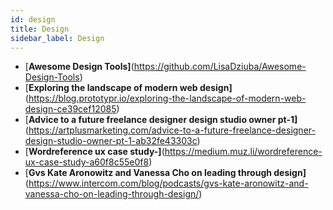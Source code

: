 ```yaml
---
id: design
title: Design
sidebar_label: Design
---
```


- [**Awesome Design Tools]**(https://github.com/LisaDziuba/Awesome-Design-Tools)
- [**Exploring the landscape of modern web design]**(https://blog.prototypr.io/exploring-the-landscape-of-modern-web-design-ce39cef12085)
- [**Advice to a future freelance designer design studio owner pt-1]**(https://artplusmarketing.com/advice-to-a-future-freelance-designer-design-studio-owner-pt-1-ab32fe43303c)
- [**Wordreference ux case study-]**(https://medium.muz.li/wordreference-ux-case-study-a60f8c55e0f8)
- [**Gvs Kate Aronowitz and Vanessa Cho on leading through design]**(https://www.intercom.com/blog/podcasts/gvs-kate-aronowitz-and-vanessa-cho-on-leading-through-design/)

